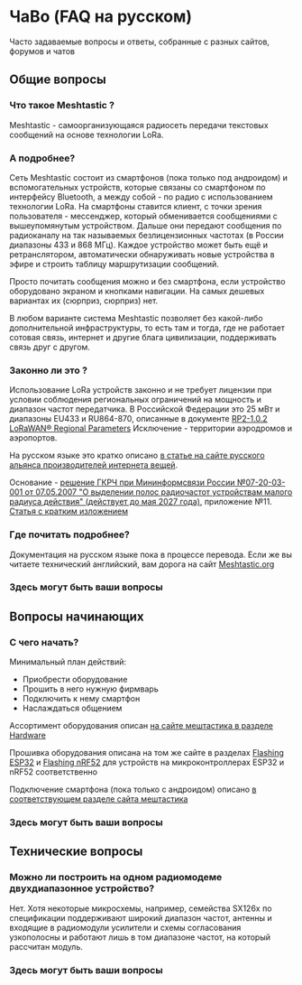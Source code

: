 # ЧаВо (FAQ на русском)

Часто задаваемые вопросы и ответы, собранные с разных сайтов, форумов и чатов

## Общие вопросы

### Что такое Meshtastic ?

Meshtastic - самоорганизующаяся радиосеть передачи текстовых сообщений на основе технологии LoRa. 

### А подробнее?

Сеть Meshtastic состоит из смартфонов (пока только под андроидом) и вспомогательных устройств, которые связаны со смартфоном по интерфейсу Bluetooth, а между собой - по радио с использованием технологии LoRa. На смартфоны ставится клиент, с точки зрения пользователя - мессенджер, который обменивается сообщениями с вышеупомянутым устройством. Дальше они передают сообщения по радиоканалу на так называемых безлицензионных частотах (в России диапазоны 433 и 868 МГц). Каждое устройство может быть ещё и ретранслятором, автоматически обнаруживать новые устройства в эфире и строить таблицу маршрутизации сообщений.

Просто почитать сообщения можно и без смартфона, если устройство оборудовано экраном и кнопками навигации. На самых дешевых вариантах их (сюрприз, сюрприз) нет.

В любом варианте система Meshtastic позволяет без какой-либо дополнительной инфраструктуры, то есть там и тогда, где не работает сотовая связь, интернет и другие блага цивилизации, поддерживать связь друг с другом.


### Законно ли это ?

Использование LoRa устройств законно и не требует лицензии при условии соблюдения региональных ограничений на мощность и диапазон частот передатчика. В Российской Федерации это 25 мВт и диапазоны EU433 и RU864-870, описанные в документе [RP2-1.0.2 LoRaWAN® Regional Parameters](https://lora-alliance.org/resource_hub/rp2-102-lorawan-regional-parameters/) Исключение - территории аэродромов и аэропортов.

На русском языке это кратко описано [в статье на сайте русского альянса производителей интернета вещей](https://iotas.ru/media/news_aiv/161/).

Основание - [решение ГКРЧ при Мининформсвязи России №07-20-03-001 от 07.05.2007 "О выделении полос радиочастот устройствам малого радиуса действия" (действует до мая 2027 года)](https://digital.gov.ru/ru/documents/4039/), приложение №11. [Статья с кратким изложением](https://itechinfo.ru/content/%D1%81%D1%82%D1%80%D0%BE%D0%B8%D1%82%D0%B5%D0%BB%D1%8C%D1%81%D1%82%D0%B2%D0%BE-%D1%81%D0%B5%D1%82%D0%B5%D0%B9-lora-%D0%B2-%D1%80%D1%84)

### Где почитать подробнее?

Документация на русском языке пока в процессе перевода. Если же вы читаете технический английский, вам дорога на сайт [Meshtastic.org](https://meshtastic.org/)

### Здесь могут быть ваши вопросы 

## Вопросы начинающих

### С чего начать?

Минимальный план действий:

* Приобрести оборудование
* Прошить в него нужную фирмварь
* Подключить к нему смартфон
* Наслаждаться общением

Ассортимент оборудования описан [на сайте мештастика в разделе Hardware](https://meshtastic.org/docs/hardware)

Прошивка оборудования описана на том же сайте в разделах [Flashing ESP32](https://meshtastic.org/docs/getting-started/flashing-esp32) и [Flashing nRF52](https://meshtastic.org/docs/getting-started/flashing-nrf52) для устройств на микроконтроллерах ESP32 и nRF52 соответственно

Подключение смартфона (пока только с андроидом) описано [в соответствующем разделе сайта мештастика](https://meshtastic.org/docs/software/android/android-installation)

### Здесь могут быть ваши вопросы 

## Технические вопросы

### Можно ли построить на одном радиомодеме двухдиапазонное устройство?

Нет. Хотя некоторые микросхемы, например, семейства SX126x по спецификации поддерживают широкий диапазон частот, антенны и входящие в радиомодули усилители и схемы согласования узкополосны и работают лишь в том диапазоне частот, на который рассчитан модуль.

### Здесь могут быть ваши вопросы
